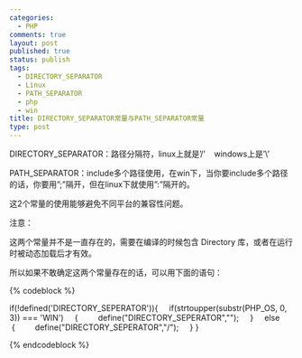 ```yaml
--- 
categories: 
  - PHP
comments: true
layout: post
published: true
status: publish
tags: 
  - DIRECTORY_SEPARATOR
  - Linux
  - PATH_SEPARATOR
  - php
  - win
title: DIRECTORY_SEPARATOR常量与PATH_SEPARATOR常量
type: post
---
```

DIRECTORY_SEPARATOR：路径分隔符，linux上就是’/’    windows上是’\’

PATH_SEPARATOR：include多个路径使用，在win下，当你要include多个路径的话，你要用”;”隔开，但在linux下就使用”:”隔开的。

这2个常量的使用能够避免不同平台的兼容性问题。

注意：

这两个常量并不是一直存在的，需要在编译的时候包含 Directory 库，或者在运行时被动态加载后才有效。

所以如果不敢确定这两个常量存在的话，可以用下面的语句：


{% codeblock %}

if(!defined('DIRECTORY_SEPERATOR')){
    if(strtoupper(substr(PHP_OS, 0, 3)) === 'WIN')
    {
        define("DIRECTORY_SEPERATOR","\");
    }
    else
    {
        define("DIRECTORY_SEPERATOR","/");
    }
}

{% endcodeblock %}
 
